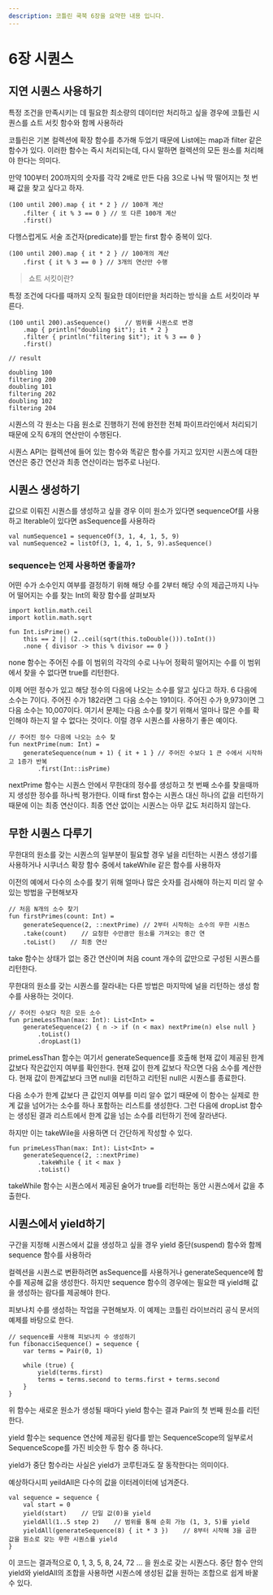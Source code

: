```yaml
---
description: 코틀린 쿡북 6장을 요약한 내용 입니다.
---
```


# 6장 시퀀스

## 지연 시퀀스 사용하기

특정 조건을 만족시키는 데 필요한 최소량의 데이터만 처리하고 싶을 경우에 코틀린 시퀀스를 쇼트 서킷 함수와 함께 사용하라

코틀린은 기본 컬렉션에 확장 함수를 추가해 두었기 때문에 List에는 map과 filter 같은 함수가 있다. 이러한 함수는 즉시 처리되는데, 다시 말하면 컬렉션의 모든 원소를 처리해야 한다는 의미다.

만약 100부터 200까지의 숫자를 각각 2배로 만든 다음 3으로 나눠 딱 떨어지는 첫 번째 값을 찾고 싶다고 하자.

```text
(100 until 200).map { it * 2 } // 100개 계산
	.filter { it % 3 == 0 } // 또 다른 100개 계산
	.first()
```

다행스럽게도 서술 조건자\(predicate\)를 받는 first 함수 중복이 있다.

```text
(100 until 200).map { it * 2 } // 100개의 계산
    .first { it % 3 == 0 } // 3개의 연산만 수행
```

> 쇼트 서킷이란?

특정 조건에 다다를 때까지 오직 필요한 데이터만을 처리하는 방식을 쇼트 서킷이라 부른다.

```text
(100 until 200).asSequence()    // 범위를 시퀀스로 변경
    .map { println("doubling $it"); it * 2 }
    .filter { println("filtering $it"); it % 3 == 0 }
    .first()

// result

doubling 100
filtering 200
doubling 101
filtering 202
doubling 102
filtering 204
```

시퀀스의 각 원소는 다음 원소로 진행하기 전에 완전한 전체 파이프라인에서 처리되기 때문에 오직 6개의 연산만이 수행된다.

시퀀스 API는 컬렉션에 들어 있는 함수와 똑같은 함수를 가지고 있지만 시퀀스에 대한 연산은 중간 연산과 최종 연산이라는 범주로 나뉜다.

## 시퀀스 생성하기

값으로 이뤄진 시퀀스를 생성하고 싶을 경우 이미 원소가 있다면 sequenceOf를 사용하고 Iterable이 있다면 asSequence를 사용하라

```text
val numSequence1 = sequenceOf(3, 1, 4, 1, 5, 9)
val numSequence2 = listOf(3, 1, 4, 1, 5, 9).asSequence()
```

### sequence는 언제 사용하면 좋을까?

어떤 수가 소수인지 여부를 결정하기 위해 해당 수를 2부터 해당 수의 제곱근까지 나누어 떨어지는 수를 찾는 Int의 확장 함수를 살펴보자

```text
import kotlin.math.ceil
import kotlin.math.sqrt

fun Int.isPrime() =
	this == 2 || (2..ceil(sqrt(this.toDouble())).toInt())
	.none { divisor -> this % divisor == 0 }
```

none 함수는 주어진 수를 이 범위의 각각의 수로 나누어 정확히 떨어지는 수를 이 범위에서 찾을 수 없다면 true를 리턴한다.

이제 어떤 정수가 있고 해당 정수의 다음에 나오는 소수를 알고 싶다고 하자. 6 다음에 소수는 7이다. 주어진 수가 182라면 그 다음 소수는 191이다. 주어진 수가 9,973이면 그다음 소수는 10,007이다. 여기서 문제는 다음 소수를 찾기 위해서 얼마나 많은 수를 확인해야 하는지 알 수 없다는 것이다. 이럴 경우 시퀀스를 사용하기 좋은 예이다.

```text
// 주어진 정수 다음에 나오는 소수 찾
fun nextPrime(num: Int) =
    generateSequence(num + 1) { it + 1 } // 주어진 수보다 1 큰 수에서 시작하고 1증가 반복
        .first(Int::isPrime)
```

nextPrime 함수는 시퀀스 안에서 무한대의 정수를 생성하고 첫 번째 소수를 찾을때까지 생성한 정수를 하나씩 평가한다. 이때 first 함수는 시퀀스 대신 하나의 값을 리턴하기 때문에 이는 최종 연산이다. 최종 연산 없이는 시퀀스는 아무 값도 처리하지 않는다.

## 무한 시퀀스 다루기

무한대의 원소를 갖는 시퀀스의 일부분이 필요할 경우 널을 리턴하는 시퀀스 생성기를 사용하거나 시쿠너스 확장 함수 중에서 takeWhile 같은 함수를 사용하자

이전의 예에서 다수의 소수를 찾기 위해 얼마나 많은 숫자를 검사해야 하는지 미리 알 수 있는 방법을 구현해보자

```text
// 처음 N개의 소수 찾기
fun firstPrimes(count: Int) =
    generateSequence(2, ::nextPrime) // 2부터 시작하는 소수의 무한 시퀀스
    .take(count)    // 요청한 수만큼만 원소를 가져오는 중간 연
    .toList()    // 최종 연산
```

take 함수는 상태가 없는 중간 연산이며 처음 count 개수의 값만으로 구성된 시퀀스를 리턴한다.

무한대의 원소를 갖는 시퀀스를 잘라내는 다른 방법은 마지막에 널을 리턴하는 생성 함수를 사용하는 것이다.

```text
// 주어진 수보다 작은 모든 소수
fun primeLessThan(max: Int): List<Int> =
    generateSequence(2) { n -> if (n < max) nextPrime(n) else null }
        .toList()
        .dropLast(1)
```

primeLessThan 함수는 여기서 generateSequence를 호출해 현재 값이 제공된 한계 값보다 작은값인지 여부를 확인한다. 현재 값이 한계 값보다 작으면 다음 소수를 계산한다. 현재 값이 한계값보다 크면 null을 리턴하고 리턴된 null은 시퀀스를 종료한다.

다음 소수가 한계 값보다 큰 값인지 여부를 미리 알수 없기 때문에 이 함수는 실제로 한계 값을 넘어가는 소수를 하나 포함하는 리스트를 생성한다. 그런 다음에 dropList 함수는 생성된 결과 리스트에서 한계 값을 넘는 소수를 리턴하기 전에 잘라낸다.

하지만 이는 takeWile을 사용하면 더 간단하게 작성할 수 있다.

```text
fun primeLessThan(max: Int): List<Int> =
    generateSequence(2, ::nextPrime)
        .takeWhile { it < max }
        .toList()
```

takeWhile 함수는 시퀀스에서 제공된 술어가 true를 리턴하는 동안 시퀀스에서 값을 추출한다.

## 시퀀스에서 yield하기

구간을 지정해 시퀀스에서 값을 생성하고 싶을 경우 yield 중단\(suspend\) 함수와 함께 sequence 함수를 사용하라

컬렉션을 시퀀스로 변환하려면 asSequence를 사용하거나 generateSequence에 함수를 제공해 값을 생성한다. 하지만 sequence 함수의 경우에는 필요한 때 yield해 값을 생성하는 람다를 제공해야 한다.

피보나치 수를 생성하는 작업을 구현해보자. 이 예제는 코틀린 라이브러리 공식 문서의 예제를 바탕으로 한다.

```text
// sequence를 사용해 피보나치 수 생성하기
fun fibonacciSequence() = sequence {
    var terms = Pair(0, 1)
    
    while (true) {
        yield(terms.first)
        terms = terms.second to terms.first + terms.second
    }
}
```

위 함수는 새로운 원소가 생성될 때마다 yield 함수는 결과 Pair의 첫 번째 원소를 리턴한다.

yield 함수는 sequence 연산에 제공된 람다를 받는 SequenceScope의 일부로서 SequenceScope를 가진 비슷한 두 함수 중 하나다.

yield가 중단 함수라는 사실은 yield가 코루틴과도 잘 동작한다는 의미이다.

예상하다시피 yeildAll은 다수의 값을 이터레이터에 넘겨준다.

```text
val sequence = sequence {
    val start = 0
    yield(start)    // 단일 값(0)을 yield
    yieldAll(1..5 step 2)    // 범위를 통해 순회 가능 (1, 3, 5)를 yield
    yieldAll(generateSequence(8) { it * 3 })    // 8부터 시작해 3을 곱한 값을 원소로 갖는 무한 시퀀스를 yield
}
```

이 코드는 결과적으로 0, 1, 3, 5, 8, 24, 72 ... 을 원소로 갖는 시퀀스다. 중단 함수 안의 yield와 yieldAll의 조합을 사용하면 시퀀스에 생성된 값을 원하는 조합으로 쉽게 바꿀 수 있다.



